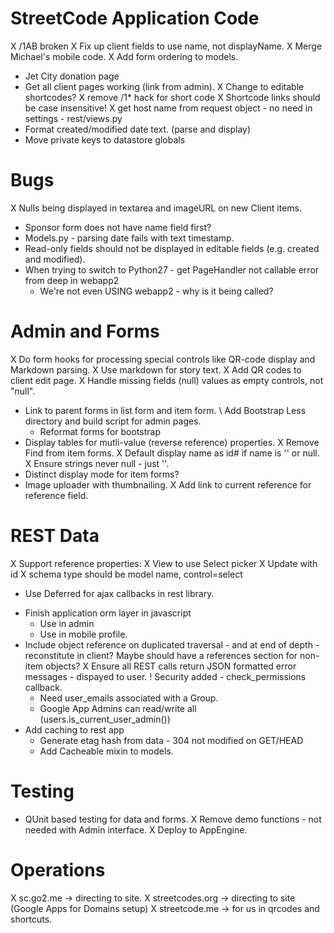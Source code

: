 # StreetCode Application Code

X /1AB broken
  X Fix up client fields to use name, not displayName.
X Merge Michael's mobile code.
X Add form ordering to models.
- Jet City donation page
- Get all client pages working (link from admin).
X Change to editable shortcodes?
X remove /1* hack for short code
X Shortcode links should be case insensitive!
X get host name from request object - no need in settings - rest/views.py
- Format created/modified date text.  (parse and display)
- Move private keys to datastore globals

# Bugs

X Nulls being displayed in textarea and imageURL on new Client items.
- Sponsor form does not have name field first?
- Models.py - parsing date fails with text timestamp.
- Read-only fields should not be displayed in editable fields (e.g. created and modified).
- When trying to switch to Python27 - get PageHandler not callable error from deep in webapp2
  - We're not even USING webapp2 - why is it being called?


# Admin and Forms

X Do form hooks for processing special controls like QR-code display and Markdown parsing.
  X Use markdown for story text.
  X Add QR codes to client edit page.
X Handle missing fields (null) values as empty controls, not "null".
- Link to parent forms in list form and item form.
\ Add Bootstrap Less directory and build script for admin pages.
  - Reformat forms for bootstrap
- Display tables for mutli-value (reverse reference) properties.
X Remove Find from item forms.
X Default display name as id# if name is '' or null.
X Ensure strings never null - just ''.
- Distinct display mode for item forms?
- Image uploader with thumbnailing.
X Add link to current reference for reference field.

# REST Data

X Support reference properties:
  X View to use Select picker
  X Update with id
  X schema type should be model name, control=select
* Use Deferred for ajax callbacks in rest library.
- Finish application orm layer in javascript
  - Use in admin
  - Use in mobile profile.
- Include object reference on duplicated traversal - and at end of depth - reconstitute
  in client?  Maybe should have a references section for non-item objects?
X Ensure all REST calls return JSON formatted error messages - dispayed to user.
! Security added - check_permissions callback.
  - Need user_emails associated with a Group.
  - Google App Admins can read/write all (users.is_current_user_admin())
- Add caching to rest app
  - Generate etag hash from data - 304 not modified on GET/HEAD
  - Add Cacheable mixin to models.

# Testing

- QUnit based testing for data and forms.
X Remove demo functions - not needed with Admin interface.
X Deploy to AppEngine.

# Operations

X sc.go2.me -> directing to site.
X streetcodes.org -> directing to site (Google Apps for Domains setup)
X streetcode.me -> for us in qrcodes and shortcuts.
